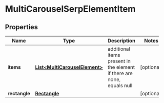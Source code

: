 

# MultiCarouselSerpElementItem


## Properties

| Name | Type | Description | Notes |
|------------ | ------------- | ------------- | -------------|
|**items** | [**List&lt;MultiCarouselElement&gt;**](MultiCarouselElement.md) | additional items present in the element if there are none, equals null |  [optional] |
|**rectangle** | [**Rectangle**](Rectangle.md) |  |  [optional] |



